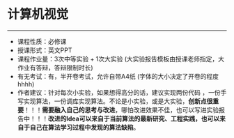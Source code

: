 # 计算机视觉

------

- 课程性质：必修课
- 授课形式：英文PPT
- 课程作业量：3次中等实验 + 1次大实验 (大实验报告模板由授课老师指定，大作业有答辩，答辩限制时长)
- 有无考试：有，半开卷考试，允许自带A4纸 (字体的大小决定了开卷的程度hhhh)
- 作者建议：针对每次小实验，如果想得高分的话，建议实现两份代码 ，一份手写实现算法，一份调库实现算法。不论是小实验，或是大实验，**创新点很重要**！！！**需要融入自己的思考与改进**，哪怕改进效果不佳，也可以写进实验报告中！！！**改进的Idea可以来自于当前算法的最新研究、工程实践，也可以来自于自己在算法学习过程中发现的算法缺陷**。